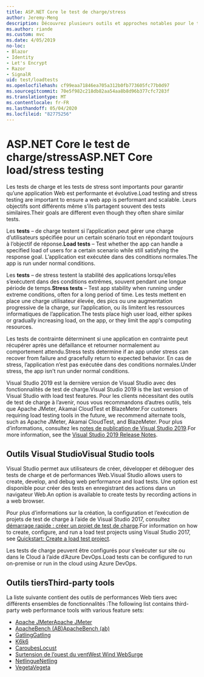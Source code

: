 ```yaml
---
title: ASP.NET Core le test de charge/stress
author: Jeremy-Meng
description: Découvrez plusieurs outils et approches notables pour le test de charge et les tests de stress ASP.NET Core les applications.
ms.author: riande
ms.custom: mvc
ms.date: 4/05/2019
no-loc:
- Blazor
- Identity
- Let's Encrypt
- Razor
- SignalR
uid: test/loadtests
ms.openlocfilehash: cf99eaa71846ea705a312b0fb773605fc77b0d97
ms.sourcegitcommit: 70e5f982c218db82aa54aa8b8d96b377cfc7283f
ms.translationtype: MT
ms.contentlocale: fr-FR
ms.lasthandoff: 05/04/2020
ms.locfileid: "82775256"
---
```

# <a name="aspnet-core-loadstress-testing"></a><span data-ttu-id="13a27-103">ASP.NET Core le test de charge/stress</span><span class="sxs-lookup"><span data-stu-id="13a27-103">ASP.NET Core load/stress testing</span></span>

<span data-ttu-id="13a27-104">Les tests de charge et les tests de stress sont importants pour garantir qu’une application Web est performante et évolutive.</span><span class="sxs-lookup"><span data-stu-id="13a27-104">Load testing and stress testing are important to ensure a web app is performant and scalable.</span></span> <span data-ttu-id="13a27-105">Leurs objectifs sont différents même s’ils partagent souvent des tests similaires.</span><span class="sxs-lookup"><span data-stu-id="13a27-105">Their goals are different even though they often share similar tests.</span></span>

<span data-ttu-id="13a27-106">Les **tests** &ndash; de charge testent si l’application peut gérer une charge d’utilisateurs spécifiée pour un certain scénario tout en répondant toujours à l’objectif de réponse.</span><span class="sxs-lookup"><span data-stu-id="13a27-106">**Load tests** &ndash; Test whether the app can handle a specified load of users for a certain scenario while still satisfying the response goal.</span></span> <span data-ttu-id="13a27-107">L’application est exécutée dans des conditions normales.</span><span class="sxs-lookup"><span data-stu-id="13a27-107">The app is run under normal conditions.</span></span>

<span data-ttu-id="13a27-108">Les **tests** &ndash; de stress testent la stabilité des applications lorsqu’elles s’exécutent dans des conditions extrêmes, souvent pendant une longue période de temps.</span><span class="sxs-lookup"><span data-stu-id="13a27-108">**Stress tests** &ndash; Test app stability when running under extreme conditions, often for a long period of time.</span></span> <span data-ttu-id="13a27-109">Les tests mettent en place une charge utilisateur élevée, des pics ou une augmentation progressive de la charge, sur l’application, ou ils limitent les ressources informatiques de l’application.</span><span class="sxs-lookup"><span data-stu-id="13a27-109">The tests place high user load, either spikes or gradually increasing load, on the app, or they limit the app's computing resources.</span></span>

<span data-ttu-id="13a27-110">Les tests de contrainte déterminent si une application en contrainte peut récupérer après une défaillance et retourner normalement au comportement attendu.</span><span class="sxs-lookup"><span data-stu-id="13a27-110">Stress tests determine if an app under stress can recover from failure and gracefully return to expected behavior.</span></span> <span data-ttu-id="13a27-111">En cas de stress, l’application n’est pas exécutée dans des conditions normales.</span><span class="sxs-lookup"><span data-stu-id="13a27-111">Under stress, the app isn't run under normal conditions.</span></span>

<span data-ttu-id="13a27-112">Visual Studio 2019 est la dernière version de Visual Studio avec des fonctionnalités de test de charge.</span><span class="sxs-lookup"><span data-stu-id="13a27-112">Visual Studio 2019 is the last version of Visual Studio with load test features.</span></span> <span data-ttu-id="13a27-113">Pour les clients nécessitant des outils de test de charge à l’avenir, nous vous recommandons d’autres outils, tels que Apache JMeter, Akamai CloudTest et BlazeMeter.</span><span class="sxs-lookup"><span data-stu-id="13a27-113">For customers requiring load testing tools in the future, we recommend alternate tools, such as Apache JMeter, Akamai CloudTest, and BlazeMeter.</span></span> <span data-ttu-id="13a27-114">Pour plus d’informations, consultez les [notes de publication de Visual Studio 2019](/visualstudio/releases/2019/release-notes-v16.0#test-tools).</span><span class="sxs-lookup"><span data-stu-id="13a27-114">For more information, see the [Visual Studio 2019 Release Notes](/visualstudio/releases/2019/release-notes-v16.0#test-tools).</span></span>

## <a name="visual-studio-tools"></a><span data-ttu-id="13a27-115">Outils Visual Studio</span><span class="sxs-lookup"><span data-stu-id="13a27-115">Visual Studio tools</span></span>

<span data-ttu-id="13a27-116">Visual Studio permet aux utilisateurs de créer, développer et déboguer des tests de charge et de performances Web.</span><span class="sxs-lookup"><span data-stu-id="13a27-116">Visual Studio allows users to create, develop, and debug web performance and load tests.</span></span> <span data-ttu-id="13a27-117">Une option est disponible pour créer des tests en enregistrant des actions dans un navigateur Web.</span><span class="sxs-lookup"><span data-stu-id="13a27-117">An option is available to create tests by recording actions in a web browser.</span></span>

<span data-ttu-id="13a27-118">Pour plus d’informations sur la création, la configuration et l’exécution de projets de test de charge à l’aide de Visual Studio 2017, consultez [démarrage rapide : créer un projet de test de charge](/visualstudio/test/quickstart-create-a-load-test-project?view=vs-2017).</span><span class="sxs-lookup"><span data-stu-id="13a27-118">For information on how to create, configure, and run a load test projects using Visual Studio 2017, see [Quickstart: Create a load test project](/visualstudio/test/quickstart-create-a-load-test-project?view=vs-2017).</span></span>

<span data-ttu-id="13a27-119">Les tests de charge peuvent être configurés pour s’exécuter sur site ou dans le Cloud à l’aide d’Azure DevOps.</span><span class="sxs-lookup"><span data-stu-id="13a27-119">Load tests can be configured to run on-premise or run in the cloud using Azure DevOps.</span></span>

## <a name="third-party-tools"></a><span data-ttu-id="13a27-120">Outils tiers</span><span class="sxs-lookup"><span data-stu-id="13a27-120">Third-party tools</span></span>

<span data-ttu-id="13a27-121">La liste suivante contient des outils de performances Web tiers avec différents ensembles de fonctionnalités :</span><span class="sxs-lookup"><span data-stu-id="13a27-121">The following list contains third-party web performance tools with various feature sets:</span></span>

* [<span data-ttu-id="13a27-122">Apache JMeter</span><span class="sxs-lookup"><span data-stu-id="13a27-122">Apache JMeter</span></span>](https://jmeter.apache.org/)
* [<span data-ttu-id="13a27-123">ApacheBench (AB)</span><span class="sxs-lookup"><span data-stu-id="13a27-123">ApacheBench (ab)</span></span>](https://httpd.apache.org/docs/2.4/programs/ab.html)
* [<span data-ttu-id="13a27-124">Gatling</span><span class="sxs-lookup"><span data-stu-id="13a27-124">Gatling</span></span>](https://gatling.io/)
* [<span data-ttu-id="13a27-125">K6</span><span class="sxs-lookup"><span data-stu-id="13a27-125">k6</span></span>](https://k6.io)
* [<span data-ttu-id="13a27-126">Caroubes</span><span class="sxs-lookup"><span data-stu-id="13a27-126">Locust</span></span>](https://locust.io/)
* [<span data-ttu-id="13a27-127">Surtension de l’ouest du vent</span><span class="sxs-lookup"><span data-stu-id="13a27-127">West Wind WebSurge</span></span>](https://websurge.west-wind.com/)
* [<span data-ttu-id="13a27-128">Netlingue</span><span class="sxs-lookup"><span data-stu-id="13a27-128">Netling</span></span>](https://github.com/hallatore/Netling)
* [<span data-ttu-id="13a27-129">Vegeta</span><span class="sxs-lookup"><span data-stu-id="13a27-129">Vegeta</span></span>](https://github.com/tsenart/vegeta)

